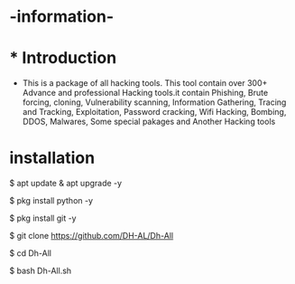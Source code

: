 # -information-

# * Introduction

  * This is a package of all hacking tools. This tool contain over 300+ Advance and professional Hacking tools.it contain Phishing, Brute forcing, cloning, Vulnerability scanning, Information Gathering, Tracing and Tracking, Exploitation, Password cracking, Wifi Hacking, Bombing, DDOS, Malwares, Some special pakages and Another Hacking tools 

# installation

 $ apt update & apt upgrade -y 

 $ pkg install python -y

 $ pkg install git -y

 $ git clone https://github.com/DH-AL/Dh-All

 $ cd Dh-All

 $  bash Dh-All.sh
